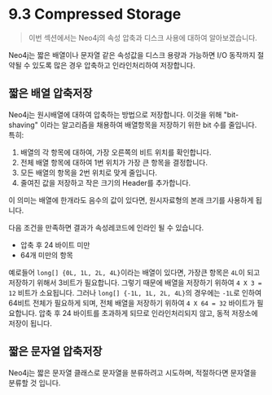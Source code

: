 # 9.3 Compressed Storage

> 이번 섹션에서는 Neo4j의 속성 압축과 디스크 사용에 대하여 알아보겠습니다.

Neo4j는 짧은 배열이나 문자열 같은 속성값을 디스크 용량과 가능하면 I/O 동작까지 절약될 수 있도록 많은 경우 압축하고 인라인처리하여 저장합니다.

## 짧은 배열 압축저장

Neo4j는 원시배열에 대하여 압축하는 방법으로 저장합니다. 이것을 위해 "bit-shaving" 이라는 알고리즘을 채용하여 배열항목을 저장하기 위한 bit 수를 줄입니다. 특히:

1. 배열의 각 항목에 대하여, 가장 오른쪽의 비트 위치를 확인합니다.
2. 전체 배열 항목에 대하여 1번 위치가 가장 큰 항목을 결정합니다.
3. 모든 배열의 항목을 2번 위치로 맞게 줄입니다.
4. 줄여진 값을 저장하고 작은 크기의 Header를 추가합니다.

이 의미는 배열에 한개라도 음수의 값이 있다면, 원시자료형의 본래 크기를 사용하게 됩니다.

다음 조건을 만족하면 결과가 속성레코드에 인라인 될 수 있습니다.

* 압축 후 24 바이트 미만
* 64개 미만의 항목

예로들어 `long[] {0L, 1L, 2L, 4L}`이라는 배열이 있다면, 가장큰 항목은 `4L`이 되고 저장하기 위해서 3비트가 필요합니다. 그렇기 때문에 배열을 저장하기 위하여 `4 X 3 = 12` 비트가 소요됩니다. 그러나 `long[] {-1L, 1L, 2L, 4L}`의 경우에는 `-1L`로 인하여 64비트 전체가 필요하게 되며, 전체 배열을 저장하기 위하여 `4 X 64 = 32` 바이트가 필요합니다. 압축 후 24 바이트를 초과하게 되므로 인라인처리되지 않고, 동적 저장소에 저장이 됩니다.

## 짧은 문자열 압축저장

Neo4j는 짧은 문자열 클래스로 문자열을 분류하려고 시도하며, 적절하다면 문자열을 분류할 것 입니다. 

